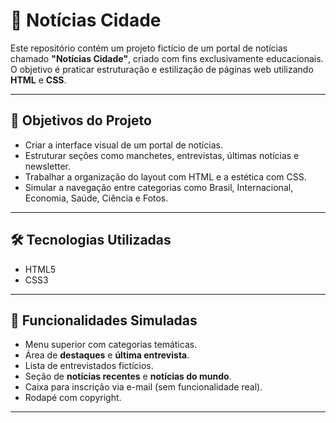 # 📰 Notícias Cidade

Este repositório contém um projeto fictício de um portal de notícias chamado **"Notícias Cidade"**, criado com fins exclusivamente educacionais. O objetivo é praticar estruturação e estilização de páginas web utilizando **HTML** e **CSS**.

---

## 🎯 Objetivos do Projeto

- Criar a interface visual de um portal de notícias.
- Estruturar seções como manchetes, entrevistas, últimas notícias e newsletter.
- Trabalhar a organização do layout com HTML e a estética com CSS.
- Simular a navegação entre categorias como Brasil, Internacional, Economia, Saúde, Ciência e Fotos.

---

## 🛠️ Tecnologias Utilizadas

- HTML5
- CSS3

---

## 📌 Funcionalidades Simuladas

- Menu superior com categorias temáticas.
- Área de **destaques** e **última entrevista**.
- Lista de entrevistados fictícios.
- Seção de **notícias recentes** e **notícias do mundo**.
- Caixa para inscrição via e-mail (sem funcionalidade real).
- Rodapé com copyright.

---


